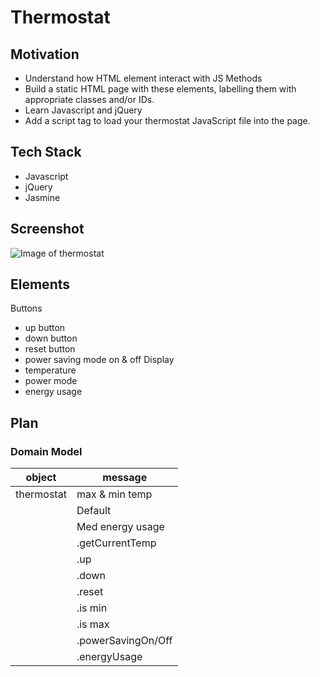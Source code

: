 # Thermostat

## Motivation

- Understand how HTML element interact with JS Methods 
- Build a static HTML page with these elements, labelling them with appropriate classes and/or IDs.
- Learn Javascript and jQuery
- Add a script tag to load your thermostat JavaScript file into the page.

## Tech Stack 
- Javascript 
- jQuery
- Jasmine 

## Screenshot 

![Image of thermostat](images/thermostat.jpg)

## Elements
Buttons
- up button
- down button
- reset button
- power saving mode on & off
Display
- temperature
- power mode
- energy usage

## Plan 

### Domain Model 

|object| message|
|------|--------|
|thermostat| max & min temp|
|| Default |
|| Med energy usage |
|| .getCurrentTemp |
||.up |
||.down|
||.reset|
|| .is min|
||.is max|
||.powerSavingOn/Off|
||.energyUsage|
